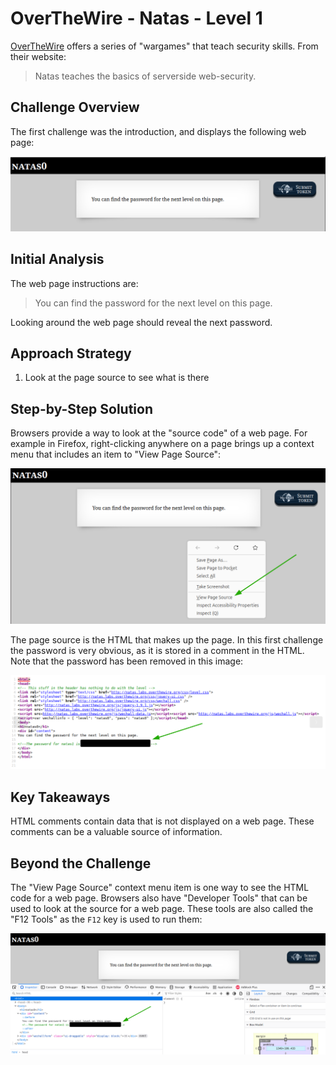 # OverTheWire - Natas - Level 1

[OverTheWire](https://overthewire.org) offers a series of "wargames" that teach
security skills. From their website:

> Natas teaches the basics of serverside web-security.

## Challenge Overview

The first challenge was the introduction, and displays the following web page:

![The main page](images/level_01/00_main_page.png)

## Initial Analysis

The web page instructions are:

> You can find the password for the next level on this page.

Looking around the web page should reveal the next password.

## Approach Strategy

1. Look at the page source to see what is there

## Step-by-Step Solution

Browsers provide a way to look at the "source code" of a web page. For example
in Firefox, right-clicking anywhere on a page brings up a context menu that
includes an item to "View Page Source":

![The Firefox Context Menu](images/level_01/01_context_menu.png)

The page source is the HTML that makes up the page. In this first challenge the
password is very obvious, as it is stored in a comment in the HTML. Note that
the password has been removed in this image:

![The Page Source (password removed)](images/level_01/02_view_source.png)

## Key Takeaways

HTML comments contain data that is not displayed on a web page. These comments
can be a valuable source of information.

## Beyond the Challenge

The "View Page Source" context menu item is one way to see the HTML code for a
web page. Browsers also have "Developer Tools" that can be used to look at the
source for a web page. These tools are also called the "F12 Tools" as the `F12`
key is used to run them:

![Developer Tools (password removed)](images/level_01/03_developer_tools.png)

